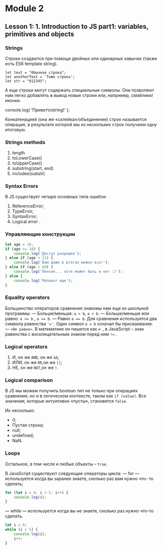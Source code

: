 # Module 2
## Lesson 1: 1. Introduction to JS part1: variables, primitives and objects

### Strings
Строки создаются при помощи двойных или одинарных кавычек (также есть ES6 template string).
```
let text = "Обычная строка";
let anotherText = 'Тоже строка';
let str = "012345";

```

А еще строки могут содержать специальные символы. 
Они позволяют нам легко добавлять в вывод новые строки или, например, смайлики/иконки.


console.log( 'Привет\nstring!' );

Конкатенацией (она же «склейка»/объединение) строк называется операция, в результате которой мы из нескольких строк получаем одну итоговую.

### Strings methods

1. length
2. toLowerCase()
3. toUpperCase()
4. substring(start, end)
5. includes(substr)


### Syntax Errors
В JS существует четыре основных типа ошибок:
1. ReferenceError; 
2. TypeError;
3. SyntaxError;
4. Logical error .

### Управляющие конструкции



```javascript
let age = 18;
if (age >= 18) {
    console.log('Доступ разрешен');
} else if (age > 21) {
    console.log('Вам даже в штатах можно все!');
} else if (age > 60) {
    console.log('Пенсия... хотя может быть и нет :)');
} else {
    console.log('Маловат еще');
}
```

### Equality operators

Большинство операторов сравнения знакомы нам еще из школьной программы:
— Больше/меньше: `a > b`, `a < b`.
— Больше/меньше или равно: `a >= b` , `a <= b`.
— Равно `a == b`. Для сравнения используется два символа равенства `'='`. Один символ `a = b` означал бы присваивание.
— `«Не равно»`. В математике он пишется как `≠ `, в JavaScript – знак равенства с восклицательным знаком перед ним `!=` .


### Logical operators

1. И, он же `AND`, он же `&&`;
2. ИЛИ, он же `OR`,он же `||`;
3. НЕ, он же `NOT`,он же `!`.


### Logical comparison
В JS мы можем получить boolean тип не только при операциях сравнения, но и в логическом контексте, таком как `if (value)`.
Все значения, которые интуитивно «пусты», становятся `false`. 

Их несколько:
* 0;
* Пустая строка;
* null;
* undefined;
* NaN.

### Loops

Остальное, в том числе и любые объекты – `true`.

В JavaScript существуют следующие операторы цикла:
— for — используется когда вы заранее знаете, сколько раз вам нужно что-
то сделать;

```javascript
for (let i = 0; i < 5; i++) {
    console.log(i);
}
```
— while — используется когда вы не знаете, сколько раз нужно что-то
сделать.

```javascript
let i = 0;
while (i < 5) {
    console.log(i);
    i++;
}
```

